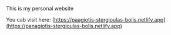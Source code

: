This is my personal website

You cab visit here: [https://paagiotis-stergioulas-bolis.netlify.app](https://panagiotis-stergioulas-bolis.netlify.app)
